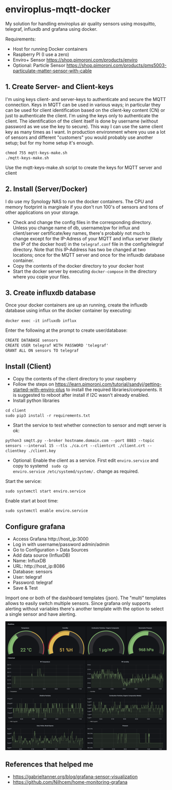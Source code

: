 # enviroplus-mqtt-docker
My solution for handling enviroplus air quality sensors using mosquitto, telegraf, influxdb and grafana using docker.

Requirements:
- Host for running Docker containers
- Raspberry PI (I use a zero)
- Enviro+ Sensor https://shop.pimoroni.com/products/enviro
- Optional: Particle Sensor https://shop.pimoroni.com/products/pms5003-particulate-matter-sensor-with-cable

## 1. Create Server- and Client-keys
I'm using keys client- and server-keys to authenticate and secure the MQTT connection. Keys in MQTT can be used in various ways; in particular they can be used for client identification based on the client-key content (CN) or just to authenticate the client. I'm using the keys only to authenticate the client. The identification of the client itself is done by username (without password as we use the key to secure). This way I can use the same client key as many times as I want. In production environment where you use a lot of sensors and different "customers" you would probably use another setup; but for my home setup it's enough.

```
chmod 755 mqtt-keys-make.sh
./mqtt-keys-make.sh
```

Use the mqtt-keys-make.sh script to create the keys for MQTT server and client

## 2. Install (Server/Docker)
I do use my Synology NAS to run the docker containers. The CPU and memory footprint is marginale if you don't run 100's of sensors and tons of other applications on your storage.

- Check and change the config files in the corresponding directory. Unless you change name of db, username/pw for influx and client/server certificate/key names, there's probably not much to change except for the IP-Adress of your MQTT and influx server (likely the IP of the docker host) in the <code>telegraf.conf</code> file in the config/telegraf directory. Note that this IP-Address has two be changed at two locations; once for the MQTT server and once for the influxdb database container.
- Copy the contents of the docker directory to your docker host
- Start the docker server by executing <code>docker-compose</code> in the directory where you copie your files. 

## 3. Create influxdb database

Once your docker containers are up an running, create the influxdb database using influx on the docker container by executing:

<code>docker exec -it influxdb influx</code>

Enter the following at the prompt to create user/database:

```
CREATE DATABASE sensors
CREATE USER telegraf WITH PASSWORD 'telegraf'
GRANT ALL ON sensors TO telegraf
```

## Install (Client)
- Copy the contents of the client directory to your raspberry
- Follow the steps on https://learn.pimoroni.com/tutorial/sandyj/getting-started-with-enviro-plus to install the required libraries/components. It is suggested to reboot after install if I2C wasn't already enabled.
- Install python libraries

```
cd client
sudo pip3 install -r requirements.txt
```

- Start the service to test whether connection to sensor and mqtt server is ok:

```
python3 smqtt.py --broker hostname.domain.com --port 8883 --topic sensors --interval 15 --tls ./ca.crt --clientcrt ./client.crt --clientkey ./client.key
```

- Optional: Enable the client as a service. First edit <code>enviro.service</code> and copy to systemd <code> sudo cp enviro.service /etc/systemd/system/.</code> change as required.

Start the service:
```
sudo systemctl start enviro.service
```
Enable start at boot time:
```
sudo systemctl enable enviro.service
```

## Configure grafana
- Access Grafana http://host_ip:3000
- Log in with username/password admin/admin
- Go to Configuration > Data Sources
- Add data source (InfluxDB)
- Name: InfluxDB
- URL: http://host_ip:8086
- Database: sensors
- User: telegraf
- Password: telegraf
- Save & Test
  
Import one or both of the dashboard templates (json). The "multi" templates allows to easily switch multiple sensors. Since grafana only supports alerting without variables there's another template with the option to select a single sensor and have alerting.
  
![alt text](https://github.com/maltorfer/enviroplus-mqtt-docker/blob/main/grafana_dashboard_multi.png?raw=true)


## References that helped me 
- https://gabrieltanner.org/blog/grafana-sensor-visualization
- https://github.com/Nilhcem/home-monitoring-grafana
